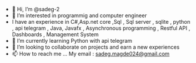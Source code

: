 - 👋 Hi, I’m @sadeg-2
- 👀 I’m interested in programmig and computer engineer
- I have an experience in C#,Asp.net core ,Sql , Sql server , sqlite , python , api telegram , Java, Javafx , Asynchronous programming , Restful API , Dashboards , Management System 
- 🌱 I’m currently learning Python with api telegram
- 💞️ I’m looking to collaborate on projects and earn a new experiences 
- 📫 How to reach me ...
My email : sadeg.magde024@gmail.com

<!---
sadeg-2/sadeg-2 is a ✨ special ✨ repository because its `README.md` (this file) appears on your GitHub profile.
You can click the Preview link to take a look at your changes.
--->
